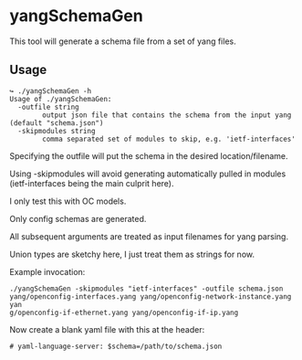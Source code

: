# yangSchemaGen
This tool will generate a schema file from a set of yang files.

## Usage
```
↪ ./yangSchemaGen -h
Usage of ./yangSchemaGen:
  -outfile string
        output json file that contains the schema from the input yang (default "schema.json")
  -skipmodules string
        comma separated set of modules to skip, e.g. 'ietf-interfaces'
```

Specifying the outfile will put the schema in the desired location/filename.

Using -skipmodules will avoid generating automatically pulled in modules (ietf-interfaces being the main culprit here).

I only test this with OC models.

Only config schemas are generated.

All subsequent arguments are treated as input filenames for yang parsing.

Union types are sketchy here, I just treat them as strings for now.

Example invocation:
```
./yangSchemaGen -skipmodules "ietf-interfaces" -outfile schema.json yang/openconfig-interfaces.yang yang/openconfig-network-instance.yang yan
g/openconfig-if-ethernet.yang yang/openconfig-if-ip.yang
```

Now create a blank yaml file with this at the header:

```
# yaml-language-server: $schema=/path/to/schema.json
```
